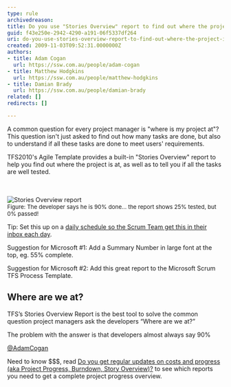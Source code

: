 ```yaml
---
type: rule
archivedreason: 
title: Do you use "Stories Overview" report to find out where the project is at?
guid: f43e250e-2942-4290-a191-06f5337df264
uri: do-you-use-stories-overview-report-to-find-out-where-the-project-is-at
created: 2009-11-03T09:52:31.0000000Z
authors:
- title: Adam Cogan
  url: https://ssw.com.au/people/adam-cogan
- title: Matthew Hodgkins
  url: https://ssw.com.au/people/matthew-hodgkins
- title: Damian Brady
  url: https://ssw.com.au/people/damian-brady
related: []
redirects: []

---
```




  <p>A common question for every project manager is &quot;where is my project at&quot;? This question isn't just asked to find out how many tasks are done, but also to understand if all these tasks are done to meet users' requirements. </p>
<p>TFS2010's Agile Template provides a built-in &quot;Stories Overview&quot; report to help you find out where the project is at, as well as to tell you if all the tasks are well tested. </p>

<br><excerpt class='endintro'></excerpt><br>
  <img class="ms-rteCustom-ImageArea" alt="Stories Overview report" src="/Management/RulesToBetterProjectManagement/PublishingImages/StoriesOverviewReport.jpg" /> <br>
<font size="2" class="ms-rteCustom-FigureNormal">Figure&#58;&#160;The developer says he is 90% done... the report shows 25% tested, but 0% passed!</font>
<p>Tip&#58; Set this up on a <a shape="rect" href="/Management/RulesToBetterScrumUsingTFS/Pages/DailyReportsEmailedToTeam.aspx">daily schedule so the Scrum Team get this in their inbox each day</a>.</p>
<p>Suggestion for Microsoft #1&#58; Add a Summary Number in large font at the top, eg. 55% complete. </p>
<p>Suggestion for Microsoft #2&#58; Add this great report to the Microsoft Scrum TFS Process Template.</p>
<div class="ms-rteCustom-GreyBox">
<h2>Where are we at?</h2>
<p>TFS’s Stories Overview Report is the best tool to solve the common question project managers ask the developers “Where are we at?” </p>
<p>The problem with the answer is that developers almost always say 90% </p>
<p><a shape="rect" href="http&#58;//twitter.com/adamcogan">@AdamCogan</a></p>
</div>
<p>Need to know $$$, read <a shape="rect" href="/Management/RulesToManagingSoftwareConsultants/Pages/DoYouGetRegularUpdatesOnCostsAndProgress.aspx">Do you get regular updates on costs and progress (aka Project Progress, Burndown, Story Overview)?</a> to see which reports you need to get&#160;a complete&#160;project progress overview.</p>



